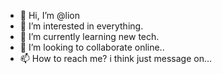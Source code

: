 - 👋 Hi, I’m @lion
- 👀 I’m interested in everything.
- 🌱 I’m currently learning new tech.
- 💞️ I’m looking to collaborate online..
- 📫 How to reach me? i think just message on...

<!---
lionthebeast/lionthebeast is a ✨ special ✨ repository because its `README.md` (this file) appears on your GitHub profile.
You can click the Preview link to take a look at your changes.
--->
